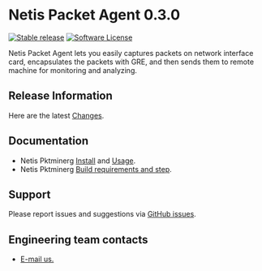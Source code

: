 # Netis Packet Agent 0.3.0

[![Stable release](https://img.shields.io/badge/version-0.3.0-green.svg)](https://github.com/Netis/packet-agent/releases/tag/0.3.0)
[![Software License](https://img.shields.io/badge/license-BSD3-green.svg)](LICENSE)

Netis Packet Agent lets you easily captures packets on network interface card, encapsulates the packets with GRE, and then sends them to remote machine for monitoring and analyzing.

## Release Information
Here are the latest [Changes](CHANGES.md).

## Documentation
* Netis Pktminerg [Install](INSTALL.md) and [Usage](USAGE.md).
* Netis Pktminerg [Build requirements and step](BUILD.md).

## Support
Please report issues and suggestions via
[GitHub issues](https://github.com/Netis/packet-agent/issues).

## Engineering team contacts
* [E-mail us.](mailto:developer@netis.com.cn)
<br>
